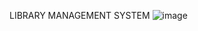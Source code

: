 LIBRARY MANAGEMENT SYSTEM
![image](https://github.com/user-attachments/assets/e798fe16-826f-462a-9353-b55b06682da1)
